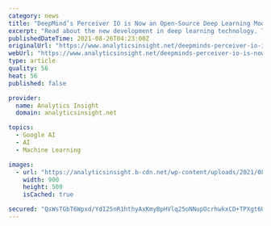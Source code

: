 ```yaml
---
category: news
title: "DeepMind’s Perceiver IO is Now an Open-Source Deep Learning Model"
excerpt: "Read about the new development in deep learning technology. To leverage developments in deep learning, DeepMind has open-sourced Perceiver IO. It’s a general-purpose deep learning model architecture for various types of inputs and outputs. As described ..."
publishedDateTime: 2021-08-26T04:23:00Z
originalUrl: "https://www.analyticsinsight.net/deepminds-perceiver-io-is-now-an-open-source-deep-learning-model/"
webUrl: "https://www.analyticsinsight.net/deepminds-perceiver-io-is-now-an-open-source-deep-learning-model/"
type: article
quality: 56
heat: 56
published: false

provider:
  name: Analytics Insight
  domain: analyticsinsight.net

topics:
  - Google AI
  - AI
  - Machine Learning

images:
  - url: "https://analyticsinsight.b-cdn.net/wp-content/uploads/2021/08/DeepMinds-Perceiver-IO.jpg"
    width: 900
    height: 500
    isCached: true

secured: "QsWsTGbT6Wpxd/YdI25nR1hthyAxKmyBpHVlq25oNNupOcrhwkxCD+TPXgt6UOj6mOxUj4OBz2x0R4aXdgu4m9iLKNHbLy7Qf/B1ihT2n0VSMU7a7Jo2c5QV0Re0DHNdAalrIqpw/MZO7slwo7Yen4dxpzCW8Q0QHBsgyDoGa9x1JjdZlbW1sf5JD+F/DA3IWRPuhVZRva+rmt8268T61gPj//kj2MVfljsC5ZLX95hTrPnLbWCEu1zQhK5ENvXiSqEv3MhwzF/cT68kAGW05jyp4YmCIgaDWBvpFpQjWbVlylteAqU/KZCcUE0kG0dtvjNU1e01GcZ6kje7eCqLOGqgMyf+BzJlEIY+ep+j9rg=;YIL8XNN8V6VITp8KVK3PBA=="
---
```


